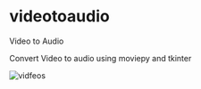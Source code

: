 # videotoaudio
Video to Audio 

Convert Video to audio using moviepy and tkinter

![vidfeos](https://user-images.githubusercontent.com/111841451/197885190-a65e4a49-ad16-4ff2-b76e-2eae6f22e20b.PNG)
